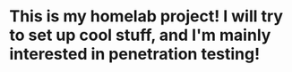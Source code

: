 # This is my homelab project! I will try to set up cool stuff, and I'm mainly interested in penetration testing!
